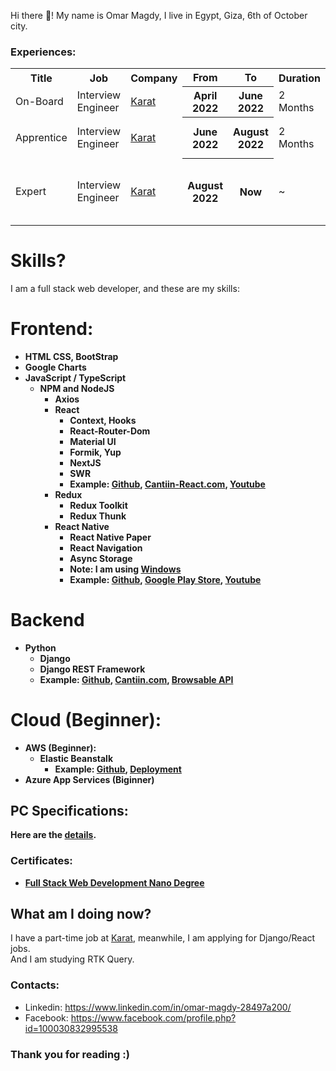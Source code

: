 Hi there 👋! My name is Omar Magdy, I live in Egypt, 
Giza, 6th of October city.  








### Experiences:


<table>

<tr>
	<th>Title</th>
	<th>Job</th>
	<th>Company</th>
	<th>From</th>
	<th>To</th>
	<th>Duration</th>
	<th>Notes</th>
</tr>




<tr>
	<td>On-Board</td>
	<td>Interview Engineer</td>
	<td><a href="https://karat.com/">Karat</a></td>
	<th>April 2022</th>
	<th>June 2022</th>
	<td>2 Months</td>
	<td>I started the training</td>
</tr>


<tr>
	<td>Apprentice</td>
	<td>Interview Engineer</td>
	<td><a href="https://karat.com/">Karat</a></td>
	<th>June 2022</th>
	<th>August 2022</th>
	<td>2 Months</td>
	<td>I passed the initial training</td>
</tr>


<tr>
	<td>Expert</td>
	<td>Interview Engineer</td>
	<td><a href="https://karat.com/">Karat</a></td>
	<th>August 2022</th>
	<th>Now</th>
	<td>~</td>
	<td>I got promoted to Expert and started interviewing</td>
</tr>



</table>



# Skills?
I am a full stack web developer, and these are my skills:




<b>











# Frontend:
- HTML
	CSS,
	BootStrap
- Google Charts
- JavaScript / TypeScript
	- NPM and NodeJS
		- Axios
		- React 
			- Context, Hooks
			- React-Router-Dom
			- Material UI
			- Formik, Yup
			- NextJS
			- SWR
			- Example: [Github](https://github.com/OmarThinks/Cantiin-React-NextJS), [Cantiin-React.com](https://www.cantiin-react.com/), [Youtube](https://www.youtube.com/watch?v=sBj2vWlMLfc)
		- Redux
			- Redux Toolkit
			- Redux Thunk
		- React Native
			- React Native Paper
			- React Navigation
			- Async Storage
			- Note: I am using [Windows](pc.md)
			- Example: [Github](https://github.com/OmarThinks/Cantiin-React-Native), 
			[Google Play Store](https://play.google.com/store/apps/details?id=com.cantiinreactnative), 
			[Youtube](https://www.youtube.com/watch?v=16v0MCEKS-c)
			


# Backend

- Python
	- Django
	- Django REST Framework
	- Example: [Github](https://github.com/OmarThinks/cantiin_django), [Cantiin.com](https://www.cantiin.com/), [Browsable API](https://www.cantiin.com/api/)






# Cloud (Beginner):

- AWS (Beginner):
	- Elastic Beanstalk 
		- Example:  [Github](https://github.com/OmarThinks/cantiin_django), [Deployment](http://cantiin-dev.us-east-2.elasticbeanstalk.com/)
- Azure App Services (Biginner)



## PC Specifications:

Here are the [details](pc.md).











<!-- [Examples](examples/microservices.md)-->


### Certificates:

- [Full Stack Web Development Nano Degree](https://graduation.udacity.com/confirm/ELAEXGHP)




</b>








## What am I doing now?
I have a part-time job at <a href="https://karat.com/">Karat</a>, meanwhile, I am applying for Django/React jobs.  
And I am studying RTK Query.



<!--

Thank God, I started working at <a href="https://karat.com/">Karat</a>.  
And in my free time, 
-->






### Contacts:
- Linkedin: https://www.linkedin.com/in/omar-magdy-28497a200/
- Facebook: https://www.facebook.com/profile.php?id=100030832995538

### Thank you for reading :)
















<!--






## Backend:


- Python
	- Django, Django REST Framework, django_filter
	- Flask, SQLAlchemy, Pydantic 
	- unittest, pytest
	- pymongo, redis-py 
	- pika, celery
	- [Examples](examples/python.md)
	- [Cantiin.com](https://www.cantiin.com/)





## Others:
- Git, Github
- Postman
- Waterfall and Agile Frameworks
- Docker, Docker Compose
- RabbitMQ
- CircleCI
- [Examples](examples/microservices.md)











- PHP
	- Laravel, Eloquent, Blade
	- [Example](https://github.com/OmarThinks/Laravel-Project)
- C#
	- ASP.NET Core:
		- NuGet, Razor Pages, MVC, Web API, Blazor
		- Entity Framework, Code generator, Identity
		- [Examples](examples/cs.md)
- JavaScript
	- ExpressJS, EJS
	- Mongoose, Sequelize
	- Mocha, Chai
	- [Example](https://github.com/OmarThinks/expressjs_mongo_project)

-->




<!--

- Architecture:
-->









<!--

## AWS (Beginner):
- Amplify
- Lambda
- [Examples](examples/aws.md)

-->

<!-- DynamoDB -->















<!--








## Backend:


- [Python](https://www.w3schools.com/python/)
	- [Django](https://docs.djangoproject.com), 
	[Django REST Framework](https://www.django-rest-framework.org/) (DRF), 
	[django_filter](https://django-filter.readthedocs.io/en/stable/guide/rest_framework.html#quickstart), 
	[Djoser](https://djoser.readthedocs.io) (Authentication)
	- [Flask](https://flask.palletsprojects.com/en/2.0.x/), 
	[SQLAlchemy](https://www.sqlalchemy.org/), 
	[Pydantic](https://pydantic-docs.helpmanual.io/) 
	- [unittest](https://docs.python.org/3/library/unittest.html), 
		[pytest](https://pypi.org/project/pytest/)
	- [pymongo](https://pymongo.readthedocs.io/en/stable/tutorial.html)
	- [redis-py](https://github.com/andymccurdy/redis-py) 
	- [pika](https://pika.readthedocs.io/en/stable/), 
	[celery](https://docs.celeryproject.org/)
	- Examples
- [C#](https://www.w3schools.com/cs/)
	- [ASP.NET Core](https://docs.microsoft.com/en-us/aspnet/core/introduction-to-aspnet-core):
		- [NuGet](https://www.nuget.org/)	
		- [Razor Pages](https://docs.microsoft.com/en-us/aspnet/core/tutorials/razor-pages), 
			[MVC](https://docs.microsoft.com/en-us/aspnet/core/tutorials/first-mvc-app/start-mvc), 
			[Web API](https://docs.microsoft.com/en-us/aspnet/core/tutorials/first-web-api)
		- [Entity Framework](https://docs.microsoft.com/en-us/ef/core/), [Code generator](https://docs.microsoft.com/en-us/aspnet/core/fundamentals/tools/dotnet-aspnet-codegenerator), [Identity](https://docs.microsoft.com/en-us/aspnet/core/security/authentication/identity)





## Microservices Architecture (Beginner):
- [Docker](https://www.docker.com/)
- [Docker Compose](https://docs.docker.com/compose/)
- [CircleCI](https://circleci.com/)








## Frontend:
- [HTML](https://www.w3schools.com/html/)
	[CSS](https://www.w3schools.com/css/default.asp),
	[BootStrap](https://www.w3schools.com/bootstrap4/)
- [JavaScript](https://www.w3schools.com/js/)
	- [NPM](https://www.npmjs.com/) and NodeJS
		- [React](https://reactjs.org/), [Redux](https://redux.js.org/)
		- [Axios](https://axios-http.com/)










## Others:
- [Git](https://git-scm.com/), [Github](https://github.com/)
- [Postman](https://www.postman.com/)
- Waterfall and Agile Frameworks













-->













<!--

## Summary:

- **Frontend**: HTML, CSS, BootStrap, JavaScript, React
- **Backend**: RESTful APIs, Authentication, SQL, NoSQL, MongoDB, ORM, ODM, Testing, Templating Engines, Redis
- **Microservices** (Beginner): Docker, Docker Compose, Message Brokers, CircleCI
-->



<!--



- [JavaScript](https://www.w3schools.com/js/)
	- [ExpressJS](https://expressjs.com/), [Sequelize](https://sequelize.org/master/),
	[Mongoose](https://www.npmjs.com/package/mongoose) 
	- [Mocha](https://mochajs.org/), 
	[Chai](https://www.chaijs.com/) 
	[Jinja](https://jinja.palletsprojects.com/)

-->












<!--
**OmarThinks/OmarThinks** is a ✨ _special_ ✨ repository because its `README.md` (this file) appears on your GitHub profile.

Here are some ideas to get you started:

- 🔭 I’m currently working on ...
- 🌱 I’m currently learning ...
- 👯 I’m looking to collaborate on ...
- 🤔 I’m looking for help with ...
- 💬 Ask me about ...
- 📫 How to reach me: ...
- ⚡ Fun fact: ...
-->
